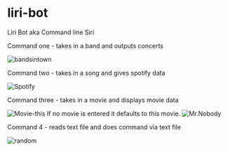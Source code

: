 # liri-bot
Liri Bot aka Command line Siri 


Command one - takes in a band and outputs concerts

![bandsintown](https://media.discordapp.net/attachments/538118399822135296/653086248147353622/1.PNG)

Command two - takes in a song and gives spotify data

![Spotify](https://media.discordapp.net/attachments/538118399822135296/653086249263038520/2.PNG)

Command three - takes in a movie and displays movie data

![Movie-this](https://media.discordapp.net/attachments/538118399822135296/653086251955650560/3.PNG)
If no movie is entered it defaults to this movie.
![Mr.Nobody](https://media.discordapp.net/attachments/538118399822135296/653086257148329996/nobody.PNG)

Command 4 - reads text file and does command via text file

![random](https://media.discordapp.net/attachments/538118399822135296/653086254988001339/4.PNG) 



